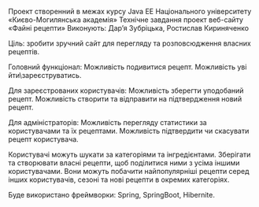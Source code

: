 Проект створенний в межах курсу Java EE Національного університету «Києво-Могилянська академія»
Технічне завдання проект веб-сайту «Файні рецепти»
Виконують: Дар’я Зубріцька, Ростислав Кириняченко

Ціль: зробити зручний сайт для перегляду та розповсюдження власних рецептів.

Головний функціонал:
Можливість подивитися рецепт.
Можливість уві	йти\зареєструватись.

Для зареєстрованих користувачів:
Можливість зберегти уподобаний рецепт.
Можливість створити та відправити на підтвердження новий рецепт.

Для адміністраторів:
Можливість перегляду статистики за користувачами та їх рецептами.
Можливість підтвердити чи скасувати рецепт користувача.

Користувачі можуть шукати за категоріями та інгредієнтами. Зберігати та створювати власні рецепти, щоб поділитися ними з усіма іншими користувачами. Вони можуть побачити найпопулярніші рецепти серед інших користувачів, сезоні та нові рецепти в окремих категоріях.

Буде використано фреймворки: Spring, SpringBoot, Hibernite.
